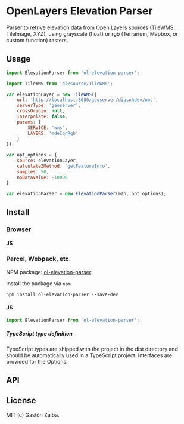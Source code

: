 # OpenLayers Elevation Parser
Parser to retrive elevation data from Open Layers sources (TileWMS, TileImage, XYZ), using grayscale (float) or rgb (Terrarium, Mapbox, or custom function) rasters.


## Usage

```js
import ElevationParser from 'ol-elevation-parser';

import TileWMS from 'ol/source/TileWMS';

var elevationLayer = new TileWMS({
    url: 'http://localhost:8080/geoserver/dipsohdev/ows',
    serverType: 'geoserver',
    crossOrigin: null,
    interpolate: false,
    params: {
        SERVICE: 'wms',
        LAYERS: 'mdeIgnRgb'
    }
});

var opt_options = {
    source: elevationLayer,
    calculateZMethod: 'getFeatureInfo',
    samples: 50,
    noDataValue: -10000
}

var elevationParser = new ElevationParser(map, opt_options);
```

## Install

### Browser

#### JS

### Parcel, Webpack, etc.

NPM package: [ol-elevation-parser](https://www.npmjs.com/package/ol-elevation-parser).

Install the package via `npm`

    npm install ol-elevation-parser --save-dev

#### JS

```js
import ElevationParser from 'ol-elevation-parser';
```

##### TypeScript type definition

TypeScript types are shipped with the project in the dist directory and should be automatically used in a TypeScript project. Interfaces are provided for the Options.

## API

## License
MIT (c) Gastón Zalba.